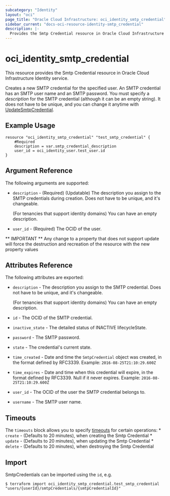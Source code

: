 ```yaml
---
subcategory: "Identity"
layout: "oci"
page_title: "Oracle Cloud Infrastructure: oci_identity_smtp_credential"
sidebar_current: "docs-oci-resource-identity-smtp_credential"
description: |-
  Provides the Smtp Credential resource in Oracle Cloud Infrastructure Identity service
---
```


# oci_identity_smtp_credential
This resource provides the Smtp Credential resource in Oracle Cloud Infrastructure Identity service.

Creates a new SMTP credential for the specified user. An SMTP credential has an SMTP user name and an SMTP password.
You must specify a *description* for the SMTP credential (although it can be an empty string). It does not
have to be unique, and you can change it anytime with
[UpdateSmtpCredential](https://docs.cloud.oracle.com/iaas/api/#/en/identity/20160918/SmtpCredentialSummary/UpdateSmtpCredential).


## Example Usage

```hcl
resource "oci_identity_smtp_credential" "test_smtp_credential" {
	#Required
	description = var.smtp_credential_description
	user_id = oci_identity_user.test_user.id
}
```

## Argument Reference

The following arguments are supported:

* `description` - (Required) (Updatable) The description you assign to the SMTP credentials during creation. Does not have to be unique, and it's changeable.

	(For tenancies that support identity domains) You can have an empty description. 
* `user_id` - (Required) The OCID of the user.


** IMPORTANT **
Any change to a property that does not support update will force the destruction and recreation of the resource with the new property values

## Attributes Reference

The following attributes are exported:

* `description` - The description you assign to the SMTP credential. Does not have to be unique, and it's changeable.

	(For tenancies that support identity domains) You can have an empty description. 
* `id` - The OCID of the SMTP credential.
* `inactive_state` - The detailed status of INACTIVE lifecycleState.
* `password` - The SMTP password. 
* `state` - The credential's current state.
* `time_created` - Date and time the `SmtpCredential` object was created, in the format defined by RFC3339.  Example: `2016-08-25T21:10:29.600Z` 
* `time_expires` - Date and time when this credential will expire, in the format defined by RFC3339. Null if it never expires.  Example: `2016-08-25T21:10:29.600Z` 
* `user_id` - The OCID of the user the SMTP credential belongs to.
* `username` - The SMTP user name. 

## Timeouts

The `timeouts` block allows you to specify [timeouts](https://registry.terraform.io/providers/oracle/oci/latest/docs/guides/changing_timeouts) for certain operations:
	* `create` - (Defaults to 20 minutes), when creating the Smtp Credential
	* `update` - (Defaults to 20 minutes), when updating the Smtp Credential
	* `delete` - (Defaults to 20 minutes), when destroying the Smtp Credential


## Import

SmtpCredentials can be imported using the `id`, e.g.

```
$ terraform import oci_identity_smtp_credential.test_smtp_credential "users/{userId}/smtpCredentials/{smtpCredentialId}" 
```

